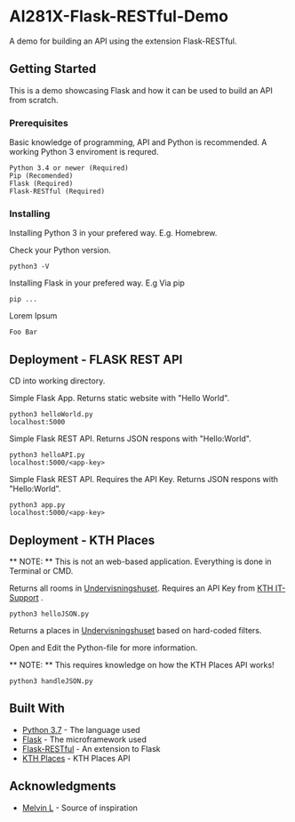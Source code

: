 # AI281X-Flask-RESTful-Demo

A demo for building an API using the extension Flask-RESTful.

## Getting Started

This is a demo showcasing Flask and how it can be used to build an API from scratch.

### Prerequisites

Basic knowledge of programming, API and Python is recommended.
A working Python 3 enviroment is requred.

```
Python 3.4 or newer (Required)
Pip (Recomended)
Flask (Required)
Flask-RESTful (Required)
```

### Installing

Installing Python 3 in your prefered way.
E.g. Homebrew.

Check your Python version.

```
python3 -V
```

Installing Flask in your prefered way.
E.g Via pip

```
pip ...
```

Lorem Ipsum

```
Foo Bar
```

## Deployment - FLASK REST API

CD into working directory.

Simple Flask App. Returns static website with "Hello World".
```
python3 helloWorld.py
localhost:5000
```


Simple Flask REST API. Returns JSON respons with "Hello:World".
```
python3 helloAPI.py
localhost:5000/<app-key>
```

Simple Flask REST API. Requires the API Key. Returns JSON respons with "Hello:World".
```
python3 app.py
localhost:5000/<app-key>
```
## Deployment - KTH Places
** NOTE: ** This is not an web-based application. Everything is done in Terminal or CMD.

Returns all rooms in [Undervisningshuset](https://www.akademiskahus.se/vara-kunskapsmiljoer/byggprojekt/vara-byggprojekt/stockholm/undervisningshuset/). Requires an API Key from 
[KTH IT-Support](https://www.kth.se/student/kth-it-support) .

```
python3 helloJSON.py
```

Returns a places in [Undervisningshuset](https://www.akademiskahus.se/vara-kunskapsmiljoer/byggprojekt/vara-byggprojekt/stockholm/undervisningshuset/) based on hard-coded filters.

Open and Edit the Python-file for more information.

** NOTE: ** This requires knowledge on how the KTH Places API works!

```
python3 handleJSON.py
```

## Built With

* [Python 3.7](https://www.python.org/downloads/release/python-370/) - The language used
* [Flask](http://flask.pocoo.org) - The microframework used
* [Flask-RESTful](https://flask-restful.readthedocs.io/en/latest/) - An extension to Flask 
* [KTH Places](https://www.kth.se/api/places/swagger/) - KTH Places API

## Acknowledgments

* [Melvin L](https://www.youtube.com/watch?v=s_ht4AKnWZg) - Source of inspiration
